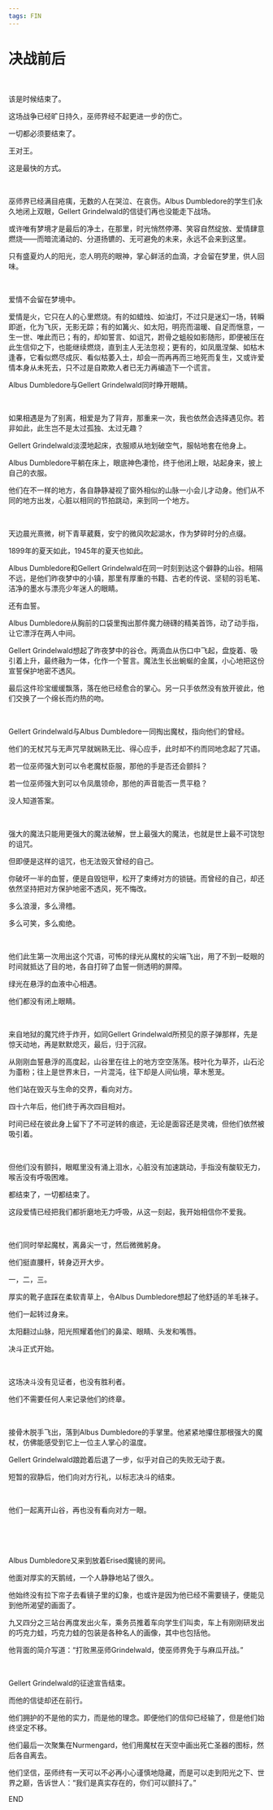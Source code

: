 ```yaml
---
tags: FIN
---
```


# 决战前后

<br>

该是时候结束了。

这场战争已经旷日持久，巫师界经不起更进一步的伤亡。

一切都必须要结束了。

王对王。

这是最快的方式。

<br>

巫师界已经满目疮痍，无数的人在哭泣、在哀伤。Albus Dumbledore的学生们永久地闭上双眼，Gellert Grindelwald的信徒们再也没能走下战场。

或许唯有梦境才是最后的净土，在那里，时光悄然停滞、笑容自然绽放、爱情肆意燃烧——而暗流涌动的、分道扬镳的、无可避免的未来，永远不会来到这里。

只有盛夏灼人的阳光，恋人明亮的眼神，掌心鲜活的血滴，才会留在梦里，供人回味。

<br>

爱情不会留在梦境中。

爱情是火，它只在人的心里燃烧。有的如蜡烛、如油灯，不过只是迷幻一场，转瞬即逝，化为飞灰，无影无踪；有的如篝火、如太阳，明亮而温暖、自足而惬意，一生一世、唯此而已；有的，却如誓言、如诅咒，跗骨之蛆般如影随形，即便被压在此生信仰之下，也能继续燃烧，直到主人无法忽视；更有的，如凤凰涅槃、如枯木逢春，它看似燃尽成灰、看似枯萎入土，却会一而再再而三地死而复生，又或许爱情本身从未死去，只不过是自欺欺人者已无力再编造下一个谎言。

Albus Dumbledore与Gellert Grindelwald同时睁开眼睛。

<br>

如果相遇是为了别离，相爱是为了背弃，那重来一次，我也依然会选择遇见你。若非如此，此生岂不是太过孤独、太过无趣？

Gellert Grindelwald淡漠地起床，衣服顺从地划破空气，服帖地套在他身上。

Albus Dumbledore平躺在床上，眼底神色凄怆，终于他闭上眼，站起身来，披上自己的衣服。

他们在不一样的地方，各自静静凝视了窗外相似的山脉一小会儿才动身。他们从不同的地方出发，心脏以相同的节拍跳动，来到同一个地方。

<br>

天边晨光熹微，树下青草葳蕤，安宁的微风吹起湖水，作为梦碎时分的点缀。

1899年的夏天如此，1945年的夏天也如此。

Albus Dumbledore和Gellert Grindelwald在同一时刻到达这个僻静的山谷。相隔不远，是他们昨夜梦中的小镇，那里有厚重的书籍、古老的传说、坚韧的羽毛笔、洁净的墨水与漂亮少年迷人的眼睛。

还有血誓。

Albus Dumbledore从胸前的口袋里掏出那件魔力磅礴的精美首饰，动了动手指，让它漂浮在两人中间。

Gellert Grindelwald想起了昨夜梦中的谷仓。两滴血从伤口中飞起，盘旋着、吸引着上升，最终融为一体，化作一个誓言。魔法生长出蜿蜒的金属，小心地把这份宣誓保护地密不透风。

最后这件珍宝缓缓飘落，落在他已经愈合的掌心。另一只手依然没有放开彼此，他们交换了一个绵长而灼热的吻。

<br>

Gellert Grindelwald与Albus Dumbledore一同掏出魔杖，指向他们的曾经。

他们的无杖咒与无声咒早就娴熟无比、得心应手，此时却不约而同地念起了咒语。

若一位巫师强大到可以令老魔杖臣服，那他的手是否还会颤抖？

若一位巫师强大到可以令凤凰领命，那他的声音能否一贯平稳？

没人知道答案。

<br>

强大的魔法只能用更强大的魔法破解，世上最强大的魔法，也就是世上最不可饶恕的诅咒。

但即便是这样的诅咒，也无法毁灭曾经的自己。

你破坏一半的血誓，便是自毁铠甲，松开了束缚对方的锁链。而曾经的自己，却还依然坚持把对方保护地密不透风，死不悔改。

多么浪漫，多么滑稽。

多么可笑，多么痴绝。

<br>

他们此生第一次用出这个咒语，可怖的绿光从魔杖的尖端飞出，用了不到一眨眼的时间就抵达了目的地，各自打碎了血誓一侧透明的屏障。

绿光在悬浮的血液中心相遇。

他们都没有闭上眼睛。

<br>

来自地狱的魔咒终于炸开，如同Gellert Grindelwald所预见的原子弹那样，先是惊天动地，再是默默熄灭，最后，归于沉寂。

从刚刚血誓悬浮的高度起，山谷里在往上的地方空空荡荡。枝叶化为草芥，山石沦为齑粉；往上是世界末日，一片混沌，往下却是人间仙境，草木葱茏。

他们站在毁灭与生命的交界，看向对方。

四十六年后，他们终于再次四目相对。

时间已经在彼此身上留下了不可逆转的痕迹，无论是面容还是灵魂，但他们依然被吸引着。

<br>

但他们没有颤抖，眼眶里没有涌上泪水，心脏没有加速跳动，手指没有酸软无力，喉舌没有呼吸困难。

都结束了，一切都结束了。

这段爱情已经把我们都折磨地无力呼吸，从这一刻起，我开始相信你不爱我。

<br>

他们同时举起魔杖，离鼻尖一寸，然后微微躬身。

他们挺直腰杆，转身迈开大步。

一，二，三。

厚实的靴子底踩在柔软青草上，令Albus Dumbledore想起了他舒适的羊毛袜子。

他们一起转过身来。

太阳翻过山脉，阳光照耀着他们的鼻梁、眼睛、头发和嘴唇。

决斗正式开始。

<br>

这场决斗没有见证者，也没有胜利者。

他们不需要任何人来记录他们的终章。

<br>

接骨木脱手飞出，落到Albus Dumbledore的手掌里。他紧紧地攥住那根强大的魔杖，仿佛能感受到它上一位主人掌心的温度。

Gellert Grindelwald踉跄着后退了一步，似乎对自己的失败无动于衷。

短暂的寂静后，他们向对方行礼，以标志决斗的结束。

<br>

他们一起离开山谷，再也没有看向对方一眼。

<br>

<br>

<br>

Albus Dumbledore又来到放着Erised魔镜的房间。

他面对厚实的天鹅绒，一个人静静地站了很久。

他始终没有拉下帘子去看镜子里的幻象，也或许是因为他已经不需要镜子，便能见到他所渴望的画面了。

九又四分之三站台再度发出火车，乘务员推着车向学生们叫卖，车上有刚刚研发出的巧克力蛙，巧克力蛙的包装是各种名人的画像，其中也包括他。

他背面的简介写道：“打败黑巫师Grindelwald，使巫师界免于与麻瓜开战。”

<br>

Gellert Grindelwald的征途宣告结束。

而他的信徒却还在前行。

他们拥护的不是他的实力，而是他的理念。即便他们的信仰已经输了，但是他们始终坚定不移。

他们最后一次聚集在Nurmengard，他们用魔杖在天空中画出死亡圣器的图标，然后各自离去。

他们坚信，巫师终有一天可以不必再小心谨慎地隐藏，而是可以走到阳光之下、世界之巅，告诉世人：“我们是真实存在的，你们可以颤抖了。”

END
